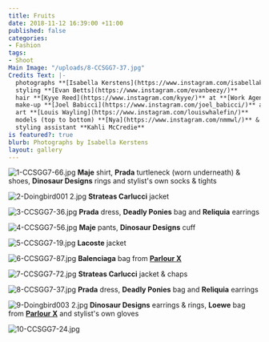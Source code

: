 ```yaml
---
title: Fruits
date: 2018-11-12 16:39:00 +11:00
published: false
categories:
- Fashion
tags:
- Shoot
Main Image: "/uploads/8-CCSGG7-37.jpg"
Credits Text: |-
  photographs **[Isabella Kerstens](https://www.instagram.com/isabellakerstens/)**
  styling **[Evan Betts](https://www.instagram.com/evanbeezy/)**
  hair **[Kyye Reed](https://www.instagram.com/kyye/)** at **[Work Agency](https://www.instagram.com/workagency/)**
  make-up **[Joel Babicci](https://www.instagram.com/joel_babicci/)** at **[Work Agency](https://www.instagram.com/workagency/)**
  art **[Louis Wayling](https://www.instagram.com/louiswhalefin/)**
  models (top to bottom) **[Nya](https://www.instagram.com/nmmwl/)** & **[Shimma](https://www.instagram.com/shimmamarie/)** at **[Kult Australia](https://www.instagram.com/kultaustralia/)**
  styling assistant **Kahli McCredie**
is featured?: true
blurb: Photographs by Isabella Kerstens
layout: gallery
---
```


![1-CCSGG7-66.jpg](/uploads/1-CCSGG7-66.jpg)
**Maje** shirt, **Prada** turtleneck (worn underneath) & shoes, **Dinosaur Designs** rings and stylist's own socks & tights

![2-Doingbird001 2.jpg](/uploads/2-Doingbird001%202.jpg)
**Strateas Carlucci** jacket

![3-CCSGG7-36.jpg](/uploads/3-CCSGG7-36.jpg)
**Prada** dress, **Deadly Ponies**  bag and **Reliquia** earrings

![4-CCSGG7-56.jpg](/uploads/4-CCSGG7-56.jpg)
**Maje** pants, **Dinosaur Designs** cuff

![5-CCSGG7-19.jpg](/uploads/5-CCSGG7-19.jpg)
**Lacoste** jacket

![6-CCSGG7-87.jpg](/uploads/6-CCSGG7-87.jpg)
**Balenciaga** bag from **[Parlour X](https://www.parlourx.com/)**

![7-CCSGG7-72.jpg](/uploads/7-CCSGG7-72.jpg)
**Strateas Carlucci** jacket & chaps

![8-CCSGG7-37.jpg](/uploads/8-CCSGG7-37.jpg)
**Prada** dress, **Deadly Ponies**  bag and **Reliquia** earrings

![9-Doingbird003 2.jpg](/uploads/9-Doingbird003%202.jpg)
**Dinosaur Designs** earrings & rings, **Loewe** bag from **[Parlour X](https://www.parlourx.com/)** and stylist's own gloves

![10-CCSGG7-24.jpg](/uploads/10-CCSGG7-24.jpg)
